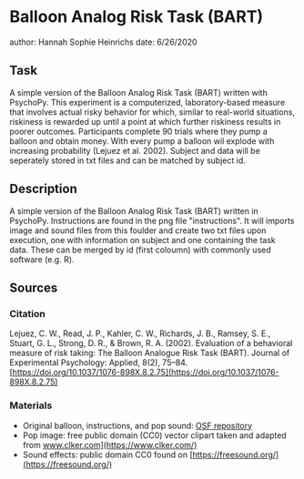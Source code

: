 # Balloon Analog Risk Task (BART)

author: Hannah Sophie Heinrichs
date: 6/26/2020

## Task

A simple version of the Balloon Analog Risk Task (BART) written with PsychoPy. This experiment is a computerized, laboratory-based measure that involves actual risky behavior for which, similar to real-world situations, riskiness is rewarded up until a point at which further riskiness results in poorer outcomes. Participants complete 90 trials where they pump a balloon and obtain money. With every pump a balloon wil explode with increasing probability (Lejuez et al. 2002). Subject and data will be seperately stored in txt files and can be matched by subject id.

## Description

A simple version of the Balloon Analog Risk Task (BART) written in PsychoPy.
Instructions are found in the png file "instructions". 
It will imports image and sound files from this foulder and create two txt files upon execution, one with information on subject and one containing the task data.
These can be merged by id (first coloumn) with commonly used software (e.g. R).

## Sources

### Citation

Lejuez, C. W., Read, J. P., Kahler, C. W., Richards, J. B., Ramsey, S. E., Stuart, G. L., Strong, D. R., & Brown, R. A. (2002). Evaluation of a behavioral measure of risk taking: The Balloon Analogue Risk Task (BART). Journal of Experimental Psychology: Applied, 8(2), 75–84. [https://doi.org/10.1037/1076-898X.8.2.75](https://doi.org/10.1037/1076-898X.8.2.75)

### Materials

* Original balloon, instructions, and pop sound: [OSF repository](https://osf.io/jfxsr/)
* Pop image: free public domain (CC0) vector clipart taken and adapted from www.clker.com](https://www.clker.com/)
* Sound effects: public domain CC0 found on [https://freesound.org/](https://freesound.org/)